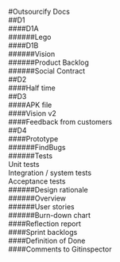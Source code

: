 #Outsourcify
Docs<br />
##D1<br />
####D1A<br />
######Lego<br />
####D1B<br />
######Vision<br />
######Product Backlog<br />
######Social Contract<br />
##D2<br />
####Half time<br />
##D3<br />
####APK file<br />
####Vision v2<br />
####Feedback from customers<br />
##D4<br />
####Prototype<br />
######FindBugs<br />
######Tests<br />
Unit tests<br />
Integration / system tests<br />
Acceptance tests<br />
######Design rationale<br />
######Overview<br />
######User stories<br />
######Burn-down chart<br />
####Reflection report<br />
####Sprint backlogs<br />
####Definition of Done<br />
####Comments to Gitinspector


